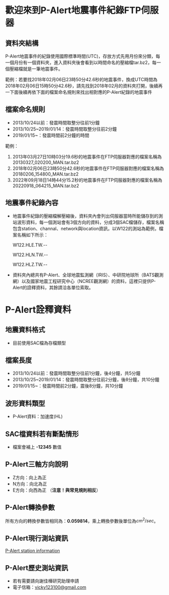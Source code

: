 # 歡迎來到P-Alert地震事件紀錄FTP伺服器
## 資料夾結構

P-Alert地震事件的紀錄使用國際標準時間(UTC)，存放方式先用月份來分類，每一個月份有一個資料夾，進入資料夾後會看到以時間命名的壓縮檔tar.bz2，每一個壓縮檔就是一筆地震事件。

範例：若要找2018年02月06日23時50分42.6秒的地震事件，換成UTC時間為2018年02月06日15時50分42.6秒，請先找到2018年02月的資料夾打開，後續再一下面後續再依下面的檔案命名規則來找出相對應的P-Alert紀錄的地震事件

## 檔案命名規則

- 2013/10/24以前：發震時間取整分往前1分鐘
- 2013/10/25~2019/01/14：發震時間取整分往前2分鐘
- 2019/01/15~：發震時間前2分鐘的時間

範例：

1. 2013年03月27日10時03分19.6秒的地震事件在FTP伺服器對應的檔案名稱為20130327_020200_MAN.tar.bz2
2. 2018年02月06日23時50分42.6秒的地震事件在FTP伺服器對應的檔案名稱為20180206_154800_MAN.tar.bz2
3. 2022年09月18日14時44分15.2秒的地震事件在FTP伺服器對應的檔案名稱為20220918_064215_MAN.tar.bz2

## 地震事件紀錄內容

- 地震事件紀錄的壓縮檔解壓縮後，資料夾內會列出伺服器當時所能儲存到的測站波形資料，每一個測站會有3個方向的資料，分成3個SAC檔儲存，檔案名稱包含station、channal、network與location資訊，以W122的測站為範例，檔案名稱如下所示：

    W122.HLE.TW.--

    W122.HLN.TW.--

    W122.HLZ.TW.--

- 資料夾內總共有P-Alert、全球地震監測網（IRIS）、中研院地球所（BATS觀測網）以及國家地震工程研究中心（NCREE觀測網）的資料，這裡只提供P-Alert的詮釋資料，其餘請洽各單位索取。

# P-Alert詮釋資料

## 地震資料格式

- 目前使用SAC檔為存檔類型

## 檔案長度

- 2013/10/24以前：發震時間取整分往前1分鐘，後4分鐘，共5分鐘
- 2013/10/25~2019/01/14：發震時間取整分往前2分鐘，後8分鐘，共10分鐘
- 2019/01/15~：發震時間前2分鐘，震後8分鐘，共10分鐘

## 波形資料類型

- P-Alert資料：加速度(HL)

## SAC檔資料若有斷點情形

- 檔案會補上 **-12345** 數值

## P-Alert三軸方向說明

- Z方向：向上為正
- N方向：向北為正
- E方向：向西為正 （**注意！與常見規則相反**）

## P-Alert轉換參數

所有方向的轉換參數皆相同為：**0.059814**，乘上轉換參數後單位為$cm^2/sec$。

## P-Alert現行測站資訊

[P-Alert station information](https://api.p-alert.tw/stainfo/online)

## P-Alert歷史測站資訊

- 若有需要請向謝佳樺研究助理申請
- 電子信箱：vicky123100@gmail.com